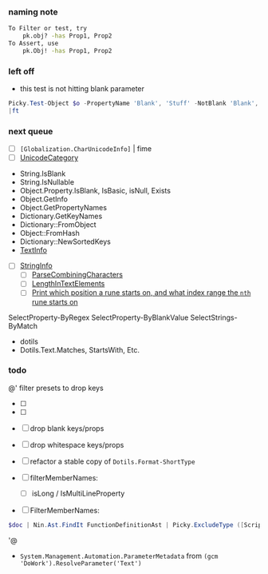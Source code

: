 ### naming note

```sh
To Filter or test, try
    pk.obj? -has Prop1, Prop2
To Assert, use
    pk.Obj! -has Prop1, Prop2
```

### left off

- this test is not hitting blank parameter
```ps1
Picky.Test-Object $o -PropertyName 'Blank', 'Stuff' -NotBlank 'Blank', 'df' -MissingPropery 'cat', 'dog'
|ft
```


### next queue

- [ ] `[Globalization.CharUnicodeInfo]` | fime
- [ ] [UnicodeCategory](https://learn.microsoft.com/en-us/dotnet/api/system.globalization.unicodecategory?view=net-8.0)
- String.IsBlank
- String.IsNullable
- Object.Property.IsBlank, IsBasic, isNull, Exists
- Object.GetInfo
- Object.GetPropertyNames
- Dictionary.GetKeyNames
- Dictionary::FromObject
- Object::FromHash
- Dictionary::NewSortedKeys
- [TextInfo](https://learn.microsoft.com/en-us/dotnet/api/system.globalization.textinfo?view=net-8.0)
- [ ] [StringInfo](https://learn.microsoft.com/en-us/dotnet/api/system.globalization.stringinfo?view=net-8.0)
  - [ ] [ParseCombiningCharacters](https://learn.microsoft.com/en-us/dotnet/api/system.globalization.stringinfo.parsecombiningcharacters?view=net-8.0)
  - [ ] [LengthInTextElements](https://learn.microsoft.com/en-us/dotnet/api/system.globalization.stringinfo.lengthintextelements?view=net-8.0)
  - [ ] [Print which position a rune starts on, and what index range the `nth` rune starts on](https://learn.microsoft.com/en-us/dotnet/api/system.globalization.stringinfo?view=net-8.0#examples)

SelectProperty-ByRegex
SelectProperty-ByBlankValue
SelectStrings-ByMatch

- dotils
- Dotils.Text.Matches, StartsWith, Etc.


### todo

@'
filter presets to drop keys
- [ ]   [System.Management.Automation.PSCmdlet]::CommonParameters
- [ ] [System.Management.Automation.PSCmdlet]::OptionalCommonParameters
- [ ] drop blank keys/props
- [ ] drop whitespace keys/props
- [ ] refactor a stable copy of `Dotils.Format-ShortType`

- [ ] filterMemberNames:
  - [ ] isLong / IsMultiLineProperty 
- [ ] FilterMemberNames:
```ps1
$doc | Nin.Ast.FindIt FunctionDefinitionAst | Picky.ExcludeType ([ScriptBlock], [Ast])

```    

'@

- `System.Management.Automation.ParameterMetadata` from `(gcm 'DoWork').ResolveParameter('Text')`
